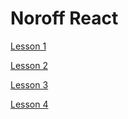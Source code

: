 # Noroff React

[Lesson 1](lessons/lesson1.md)

[Lesson 2](lessons/lesson2.md)

[Lesson 3](lessons/lesson3.md)

[Lesson 4](lessons/lesson4.md)